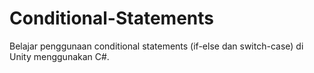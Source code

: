 # Conditional-Statements
Belajar penggunaan conditional statements (if-else dan switch-case) di Unity menggunakan C#.
